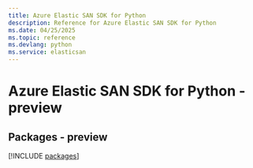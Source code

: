 ```yaml
---
title: Azure Elastic SAN SDK for Python
description: Reference for Azure Elastic SAN SDK for Python
ms.date: 04/25/2025
ms.topic: reference
ms.devlang: python
ms.service: elasticsan
---
```

# Azure Elastic SAN SDK for Python - preview
## Packages - preview
[!INCLUDE [packages](elastic-san-index.md)]